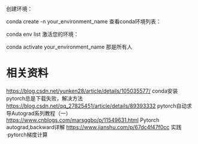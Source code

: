创建环境：

conda create -n your_environment_name
查看conda环境列表：

conda env list
激活您的环境：

conda activate your_environment_name
那是所有人



# 相关资料
https://blog.csdn.net/yunken28/article/details/105035577/ conda安装pytorch总是下载失败，解决方法
https://blog.csdn.net/qq_27825451/article/details/89393332  pytorch自动求导Autograd系列教程（一）
https://www.cnblogs.com/marsggbo/p/11549631.html  Pytorch autograd,backward详解
https://www.jianshu.com/p/67dc4f47f0cc 实践·pytorch梯度计算
